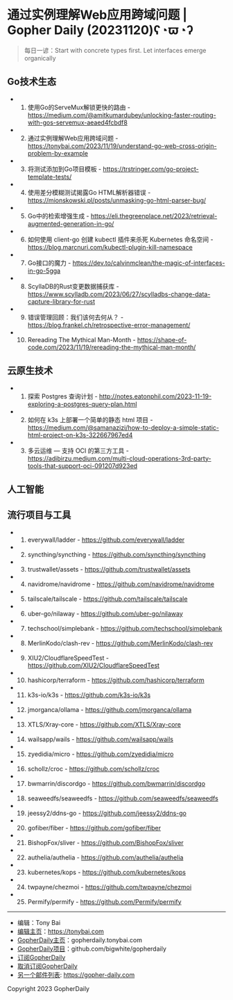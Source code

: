 # 通过实例理解Web应用跨域问题 | Gopher Daily (20231120)ʕ◔ϖ◔ʔ

>每日一谚：Start with concrete types first. Let interfaces emerge organically

## Go技术生态


- 1. 使用Go的ServeMux解锁更快的路由 - https://medium.com/@amitkumardubey/unlocking-faster-routing-with-gos-servemux-aeaed4fcbdf8

- 2. 通过实例理解Web应用跨域问题 - https://tonybai.com/2023/11/19/understand-go-web-cross-origin-problem-by-example

- 3. 将测试添加到Go项目模板 - https://trstringer.com/go-project-template-tests/

- 4. 使用差分模糊测试揭露Go HTML解析器错误 - https://mionskowski.pl/posts/unmasking-go-html-parser-bug/

- 5. Go中的检索增强生成 - https://eli.thegreenplace.net/2023/retrieval-augmented-generation-in-go/

- 6. 如何使用 client-go 创建 kubectl 插件来杀死 Kubernetes 命名空间 - https://blog.marcnuri.com/kubectl-plugin-kill-namespace

- 7. Go接口的魔力 - https://dev.to/calvinmclean/the-magic-of-interfaces-in-go-5gga

- 8. ScyllaDB的Rust变更数据捕获库 - https://www.scylladb.com/2023/06/27/scylladbs-change-data-capture-library-for-rust

- 9. 错误管理回顾：我们该何去何从？ - https://blog.frankel.ch/retrospective-error-management/

- 10. Rereading The Mythical Man-Month - https://shape-of-code.com/2023/11/19/rereading-the-mythical-man-month/


## 云原生技术


- 1. 探索 Postgres 查询计划 - http://notes.eatonphil.com/2023-11-19-exploring-a-postgres-query-plan.html

- 2. 如何在 k3s 上部署一个简单的静态 html 项目 - https://medium.com/@samanazizi/how-to-deploy-a-simple-static-html-project-on-k3s-322667967ed4

- 3. 多云运维 — 支持 OCI 的第三方工具 - https://adibirzu.medium.com/multi-cloud-operations-3rd-party-tools-that-support-oci-091207d923ed


## 人工智能



## 流行项目与工具


- 1. everywall/ladder - https://github.com/everywall/ladder

- 2. syncthing/syncthing - https://github.com/syncthing/syncthing

- 3. trustwallet/assets - https://github.com/trustwallet/assets

- 4. navidrome/navidrome - https://github.com/navidrome/navidrome

- 5. tailscale/tailscale - https://github.com/tailscale/tailscale

- 6. uber-go/nilaway - https://github.com/uber-go/nilaway

- 7. techschool/simplebank - https://github.com/techschool/simplebank

- 8. MerlinKodo/clash-rev - https://github.com/MerlinKodo/clash-rev

- 9. XIU2/CloudflareSpeedTest - https://github.com/XIU2/CloudflareSpeedTest

- 10. hashicorp/terraform - https://github.com/hashicorp/terraform

- 11. k3s-io/k3s - https://github.com/k3s-io/k3s

- 12. jmorganca/ollama - https://github.com/jmorganca/ollama

- 13. XTLS/Xray-core - https://github.com/XTLS/Xray-core

- 14. wailsapp/wails - https://github.com/wailsapp/wails

- 15. zyedidia/micro - https://github.com/zyedidia/micro

- 16. schollz/croc - https://github.com/schollz/croc

- 17. bwmarrin/discordgo - https://github.com/bwmarrin/discordgo

- 18. seaweedfs/seaweedfs - https://github.com/seaweedfs/seaweedfs

- 19. jeessy2/ddns-go - https://github.com/jeessy2/ddns-go

- 20. gofiber/fiber - https://github.com/gofiber/fiber

- 21. BishopFox/sliver - https://github.com/BishopFox/sliver

- 22. authelia/authelia - https://github.com/authelia/authelia

- 23. kubernetes/kops - https://github.com/kubernetes/kops

- 24. twpayne/chezmoi - https://github.com/twpayne/chezmoi

- 25. Permify/permify - https://github.com/Permify/permify


----

- 编辑：Tony Bai
- [编辑主页](https://tonybai.com)：https://tonybai.com
- [GopherDaily主页](https://gopherdaily.tonybai.com)：gopherdaily.tonybai.com
- [GopherDaily项目](https://github.com/bigwhite/gopherdaily)：github.com/bigwhite/gopherdaily
- [订阅GopherDaily](https://gopherdaily.tonybai.com/subscribe)
- [取消订阅GopherDaily](https://gopherdaily.tonybai.com/unsubscribe)
- [另一个邮件列表](https://gopher-daily.com): https://gopher-daily.com

Copyright 2023 GopherDaily
